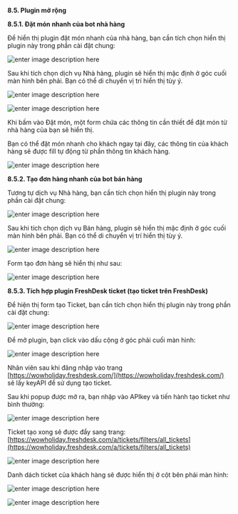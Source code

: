 **8.5. Plugin mở rộng**

**8.5.1. Đặt món nhanh của bot nhà hàng** 

Để hiển thị plugin đặt món nhanh của nhà hàng, bạn cần tích chọn hiển thị plugin này trong phần cài đặt chung:

![enter image description here](https://static8.muarecdn.com/original/muare/images/2020/12/28/5828988_36.jpg)

Sau khi tích chọn dịch vụ Nhà hàng, plugin sẽ hiển thị mặc định ở góc cuối màn hình bên phải. Bạn có thể di chuyển vị trí hiển thị tùy ý.

![enter image description here](https://static8.muarecdn.com/original/muare/images/2020/12/28/5829009_37.jpg)

![enter image description here](https://static8.muarecdn.com/original/muare/images/2020/12/28/5829010_38.jpg)

Khi bấm vào Đặt món, một form chứa các thông tin cần thiết để đặt món từ nhà hàng của bạn sẽ hiển thị. 

Bạn có thể đặt món nhanh cho khách ngay tại đây, các thông tin của khách hàng sẽ được fill tự động từ phần thông tin khách hàng.

![enter image description here](https://static8.muarecdn.com/original/muare/images/2020/12/28/5829013_39.jpg)

**8.5.2. Tạo đơn hàng nhanh của bot bán hàng** 

Tương tự dịch vụ Nhà hàng, bạn cần tích chọn hiển thị plugin này trong phần cài đặt chung:

![enter image description here](https://static8.muarecdn.com/original/muare/images/2020/12/28/5829035_40.jpg)

Sau khi tích chọn dịch vụ Bán hàng, plugin sẽ hiển thị mặc định ở góc cuối màn hình bên phải. Bạn có thể di chuyển vị trí hiển thị tùy ý.

![enter image description here](https://static8.muarecdn.com/original/muare/images/2020/12/28/5829042_41.jpg)

Form tạo đơn hàng sẽ hiển thị như sau:

![enter image description here](https://static8.muarecdn.com/original/muare/images/2020/12/28/5829043_42.jpg)

**8.5.3. Tích hợp plugin FreshDesk ticket (tạo ticket trên FreshDesk)**

Để hiện thị form tạo Ticket, bạn cần tích chọn hiển thị plugin này trong phần cài đặt chung:

![enter image description here](https://static8.muarecdn.com/original/muare/images/2020/12/28/5829045_43.jpg)

Để mở plugin, bạn click vào dấu cộng ở góc phải cuối màn hình:

![enter image description here](https://static8.muarecdn.com/original/muare/images/2020/01/18/5451138_141.png)

Nhân viên sau khi đăng nhập vào trang [https://wowholiday.freshdesk.com/](https://wowholiday.freshdesk.com/) sẽ lấy keyAPI để sử dụng tạo ticket.

Sau khi popup được mở ra, bạn nhập vào APIkey và tiến hành tạo ticket như bình thường:

![enter image description here](https://static8.muarecdn.com/original/muare/images/2020/01/18/5451147_142.png)

Ticket tạo xong sẽ được đẩy sang trang: [https://wowholiday.freshdesk.com/a/tickets/filters/all_tickets](https://wowholiday.freshdesk.com/a/tickets/filters/all_tickets)

![enter image description here](https://static8.muarecdn.com/original/muare/images/2020/01/18/5451148_143.png)

Danh dách ticket của khách hàng sẽ được hiển thị ở cột bên phải màn hình:

![enter image description here](https://static8.muarecdn.com/original/muare/images/2020/01/18/5451149_144.png)

![enter image description here](https://static8.muarecdn.com/original/muare/images/2020/01/17/5450968_139.png)
